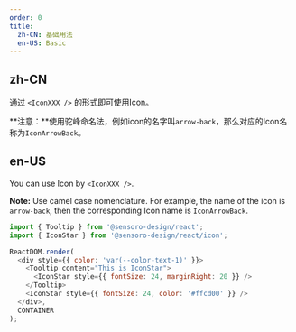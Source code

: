 ```yaml
---
order: 0
title:
  zh-CN: 基础用法
  en-US: Basic
---
```


## zh-CN

通过 `<IconXXX />` 的形式即可使用Icon。

**注意：**使用驼峰命名法，例如icon的名字叫`arrow-back`，那么对应的Icon名称为`IconArrowBack`。

## en-US

You can use Icon by `<IconXXX />`.

**Note:** Use camel case nomenclature. For example, the name of the icon is `arrow-back`, then the corresponding Icon name is `IconArrowBack`.

```js
import { Tooltip } from '@sensoro-design/react';
import { IconStar } from '@sensoro-design/react/icon';

ReactDOM.render(
  <div style={{ color: 'var(--color-text-1)' }}>
    <Tooltip content="This is IconStar">
      <IconStar style={{ fontSize: 24, marginRight: 20 }} />
    </Tooltip>
    <IconStar style={{ fontSize: 24, color: '#ffcd00' }} />
  </div>,
  CONTAINER
);
```

